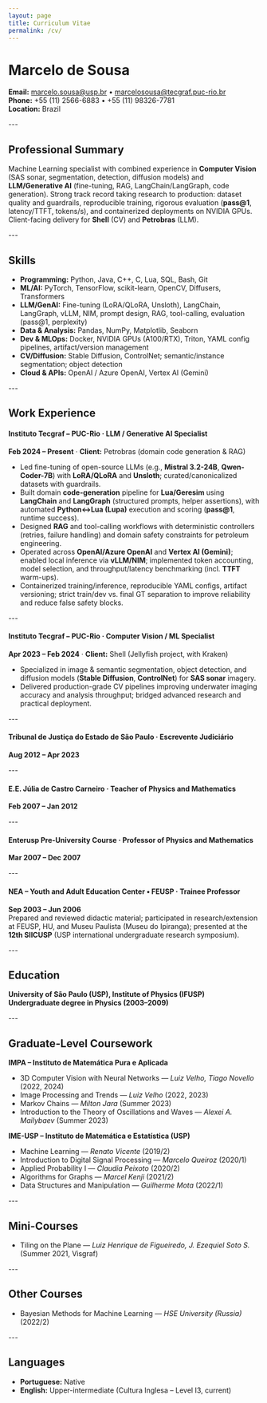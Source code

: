 ```yaml
---
layout: page
title: Curriculum Vitae
permalink: /cv/
---
```


# Marcelo de Sousa

**Email:** marcelo.sousa@usp.br • marcelosousa@tecgraf.puc-rio.br  
**Phone:** +55 (11) 2566-6883 • +55 (11) 98326-7781  
**Location:** Brazil

--- <br>

## Professional Summary

Machine Learning specialist with combined experience in **Computer Vision** (SAS sonar, segmentation, detection, diffusion models) and **LLM/Generative AI** (fine-tuning, RAG, LangChain/LangGraph, code generation). Strong track record taking research to production: dataset quality and guardrails, reproducible training, rigorous evaluation (**pass@1**, latency/TTFT, tokens/s), and containerized deployments on NVIDIA GPUs. Client-facing delivery for **Shell** (CV) and **Petrobras** (LLM).

--- <br>

## Skills

- **Programming:** Python, Java, C++, C, Lua, SQL, Bash, Git  
- **ML/AI:** PyTorch, TensorFlow, scikit-learn, OpenCV, Diffusers, Transformers  
- **LLM/GenAI:** Fine-tuning (LoRA/QLoRA, Unsloth), LangChain, LangGraph, vLLM, NIM, prompt design, RAG, tool-calling, evaluation (pass@1, perplexity)  
- **Data & Analysis:** Pandas, NumPy, Matplotlib, Seaborn  
- **Dev & MLOps:** Docker, NVIDIA GPUs (A100/RTX), Triton, YAML config pipelines, artifact/version management  
- **CV/Diffusion:** Stable Diffusion, ControlNet; semantic/instance segmentation; object detection  
- **Cloud & APIs:** OpenAI / Azure OpenAI, Vertex AI (Gemini)

--- <br>

## Work Experience

#### Instituto Tecgraf – PUC-Rio · **LLM / Generative AI Specialist**  
**Feb 2024 – Present** · **Client:** Petrobras (domain code generation & RAG)

- Led fine-tuning of open-source LLMs (e.g., **Mistral 3.2-24B**, **Qwen-Coder-7B**) with **LoRA/QLoRA** and **Unsloth**; curated/canonicalized datasets with guardrails.  
- Built domain **code-generation** pipeline for **Lua/Geresim** using **LangChain** and **LangGraph** (structured prompts, helper assertions), with automated **Python↔Lua (Lupa)** execution and scoring (**pass@1**, runtime success).  
- Designed **RAG** and tool-calling workflows with deterministic controllers (retries, failure handling) and domain safety constraints for petroleum engineering.  
- Operated across **OpenAI/Azure OpenAI** and **Vertex AI (Gemini)**; enabled local inference via **vLLM/NIM**; implemented token accounting, model selection, and throughput/latency benchmarking (incl. **TTFT** warm-ups).  
- Containerized training/inference, reproducible YAML configs, artifact versioning; strict train/dev vs. final GT separation to improve reliability and reduce false safety blocks.

--- <br>

#### Instituto Tecgraf – PUC-Rio · **Computer Vision / ML Specialist**  
**Apr 2023 – Feb 2024** · **Client:** Shell (Jellyfish project, with Kraken)

- Specialized in image & semantic segmentation, object detection, and diffusion models (**Stable Diffusion**, **ControlNet**) for **SAS sonar** imagery.  
- Delivered production-grade CV pipelines improving underwater imaging accuracy and analysis throughput; bridged advanced research and practical deployment.

--- <br>

#### Tribunal de Justiça do Estado de São Paulo · **Escrevente Judiciário**  
**Aug 2012 – Apr 2023**

--- <br>

#### E.E. Júlia de Castro Carneiro · **Teacher of Physics and Mathematics**  
**Feb 2007 – Jan 2012**

--- <br>

#### Enterusp Pre-University Course · **Professor of Physics and Mathematics**  
**Mar 2007 – Dec 2007**

--- <br>

#### NEA – Youth and Adult Education Center • FEUSP · **Trainee Professor**  
**Sep 2003 – Jun 2006**  
Prepared and reviewed didactic material; participated in research/extension at FEUSP, HU, and Museu Paulista (Museu do Ipiranga); presented at the **12th SIICUSP** (USP international undergraduate research symposium).

--- <br>

## Education

**University of São Paulo (USP), Institute of Physics (IFUSP)**  
**Undergraduate degree in Physics (2003–2009)**

--- <br>

## Graduate-Level Coursework

**IMPA – Instituto de Matemática Pura e Aplicada**  
- 3D Computer Vision with Neural Networks — *Luiz Velho, Tiago Novello* (2022, 2024)  
- Image Processing and Trends — *Luiz Velho* (2022, 2023)  
- Markov Chains — *Milton Jara* (Summer 2023)  
- Introduction to the Theory of Oscillations and Waves — *Alexei A. Mailybaev* (Summer 2023)

**IME-USP – Instituto de Matemática e Estatística (USP)**  
- Machine Learning — *Renato Vicente* (2019/2)  
- Introduction to Digital Signal Processing — *Marcelo Queiroz* (2020/1)  
- Applied Probability I — *Claudia Peixoto* (2020/2)  
- Algorithms for Graphs — *Marcel Kenji* (2021/2)  
- Data Structures and Manipulation — *Guilherme Mota* (2022/1)

--- <br>

## Mini-Courses

- Tiling on the Plane — *Luiz Henrique de Figueiredo, J. Ezequiel Soto S.* (Summer 2021, Visgraf)

--- <br>

## Other Courses

- Bayesian Methods for Machine Learning — *HSE University (Russia)* (2022/2)

--- <br>

## Languages

- **Portuguese:** Native  
- **English:** Upper-intermediate (Cultura Inglesa – Level I3, current)

